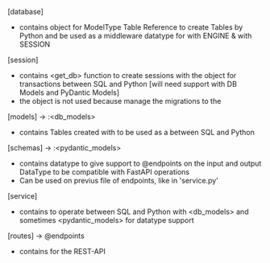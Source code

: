 [database]
- contains <Base> object for ModelType Table Reference to create Tables by Python and be used as a middleware datatype for <tableCreation> with ENGINE & <queryTransations> with SESSION


[session]
- contains <get_db> function to create sessions with the <SessionLocal> object for transactions between SQL and Python [will need support with DB Models and PyDantic Models]
- the <engine> object is not used because <alembic> manage the migrations to the <DB>


[models]    -> <datatype>:<db_models>
- contains Tables created with <Base> to be used as a <link> between SQL and Python


[schemas]   -> <datatype>:<pydantic_models>
- contains datatype to give support to @endpoints on the <request> input and <response> output DataType to be compatible with FastAPI operations
- Can be used on previus file of endpoints, like in 'service.py'


[service]
- contains <functions> to operate between SQL and Python with <db_models> and sometimes <pydantic_models> for datatype support


[routes]    ->  @endpoints
- contains <endpoints> for the REST-API